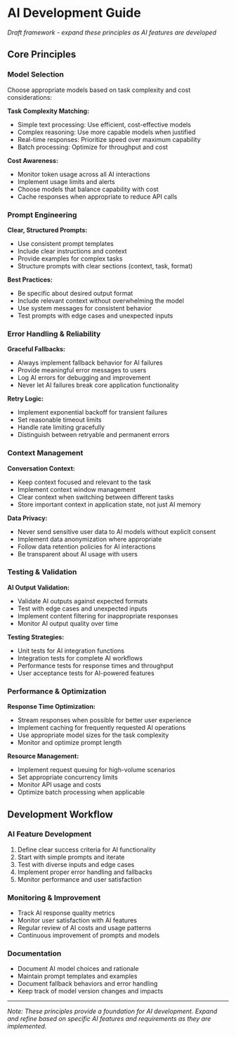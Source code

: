 # AI Development Guide

*Draft framework - expand these principles as AI features are developed*

## Core Principles

### Model Selection
Choose appropriate models based on task complexity and cost considerations:

**Task Complexity Matching:**
- Simple text processing: Use efficient, cost-effective models
- Complex reasoning: Use more capable models when justified
- Real-time responses: Prioritize speed over maximum capability
- Batch processing: Optimize for throughput and cost

**Cost Awareness:**
- Monitor token usage across all AI interactions
- Implement usage limits and alerts
- Choose models that balance capability with cost
- Cache responses when appropriate to reduce API calls

### Prompt Engineering

**Clear, Structured Prompts:**
- Use consistent prompt templates
- Include clear instructions and context
- Provide examples for complex tasks
- Structure prompts with clear sections (context, task, format)

**Best Practices:**
- Be specific about desired output format
- Include relevant context without overwhelming the model
- Use system messages for consistent behavior
- Test prompts with edge cases and unexpected inputs

### Error Handling & Reliability

**Graceful Fallbacks:**
- Always implement fallback behavior for AI failures
- Provide meaningful error messages to users
- Log AI errors for debugging and improvement
- Never let AI failures break core application functionality

**Retry Logic:**
- Implement exponential backoff for transient failures
- Set reasonable timeout limits
- Handle rate limiting gracefully
- Distinguish between retryable and permanent errors

### Context Management

**Conversation Context:**
- Keep context focused and relevant to the task
- Implement context window management
- Clear context when switching between different tasks
- Store important context in application state, not just AI memory

**Data Privacy:**
- Never send sensitive user data to AI models without explicit consent
- Implement data anonymization where appropriate
- Follow data retention policies for AI interactions
- Be transparent about AI usage with users

### Testing & Validation

**AI Output Validation:**
- Validate AI outputs against expected formats
- Test with edge cases and unexpected inputs
- Implement content filtering for inappropriate responses
- Monitor AI output quality over time

**Testing Strategies:**
- Unit tests for AI integration functions
- Integration tests for complete AI workflows
- Performance tests for response times and throughput
- User acceptance tests for AI-powered features

### Performance & Optimization

**Response Time Optimization:**
- Stream responses when possible for better user experience
- Implement caching for frequently requested AI operations
- Use appropriate model sizes for the task complexity
- Monitor and optimize prompt length

**Resource Management:**
- Implement request queuing for high-volume scenarios
- Set appropriate concurrency limits
- Monitor API usage and costs
- Optimize batch processing when applicable

## Development Workflow

### AI Feature Development
1. Define clear success criteria for AI functionality
2. Start with simple prompts and iterate
3. Test with diverse inputs and edge cases
4. Implement proper error handling and fallbacks
5. Monitor performance and user satisfaction

### Monitoring & Improvement
- Track AI response quality metrics
- Monitor user satisfaction with AI features
- Regular review of AI costs and usage patterns
- Continuous improvement of prompts and models

### Documentation
- Document AI model choices and rationale
- Maintain prompt templates and examples
- Document fallback behaviors and error handling
- Keep track of model version changes and impacts

---

*Note: These principles provide a foundation for AI development. Expand and refine based on specific AI features and requirements as they are implemented.*